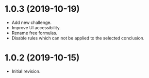 <!--
	Markdown

	Copyright 2019 Andy Poudret. All rights reserved.
-->

# 1.0.3 (2019-10-19)
  - Add new challenge.
  - Improve UI accessibility.
  - Rename free formulas.
  - Disable rules which can not be applied to the selected conclusion.

# 1.0.2 (2019-10-15)
  - Initial revision.
